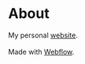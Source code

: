 # About
My personal [website](https://derekh.tech).<br><br>
Made with [Webflow](https://webflow.com).
